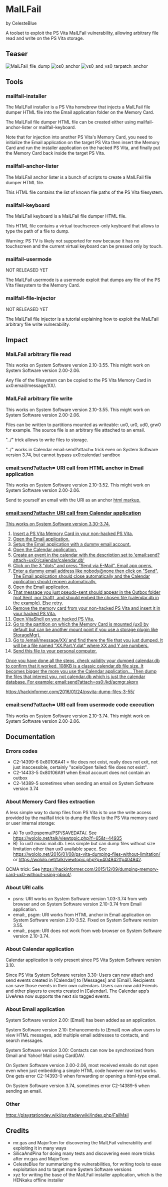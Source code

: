 # MaILFail

by CelesteBlue

A toolset to exploit the PS Vita MaILFail vulnerability, allowing arbitrary file read and write on the PS Vita storage.

## Teaser

![MaiLFail_file_dump](https://github.com/TeamFAPS/PSVita-MaILFail/blob/a4d37cd86a9b0f22991dd1be4a2263b8d2fd3b82/MaiLFail_file_dump.png)
![os0_anchor](https://github.com/TeamFAPS/PSVita-MaILFail/blob/a4d37cd86a9b0f22991dd1be4a2263b8d2fd3b82/os0_anchor.png)
![vs0_and_vs0_tarpatch_anchor](https://github.com/TeamFAPS/PSVita-MaILFail/blob/a4d37cd86a9b0f22991dd1be4a2263b8d2fd3b82/vs0_and_vs0_tarpatch_anchor.png)

## Tools

### mailfail-installer

The MaILFail installer is a PS Vita homebrew that injects a MaILFail file dumper HTML file into the Email application folder on the Memory Card.

The MaILFail file dumper HTML file can be created either using mailfail-anchor-lister or mailfail-keyboard.

Note that for injection into another PS Vita's Memory Card, you need to initialize the Email application on the target PS Vita then insert the Memory Card and run the installer application on the hacked PS Vita, and finally put the Memory Card back inside the target PS Vita.

### mailfail-anchor-lister

The MaILFail anchor lister is a bunch of scripts to create a MaILFail file dumper HTML file.

This HTML file contains the list of known file paths of the PS Vita filesystem.

### mailfail-keyboard

The MaILFail keyboard is a MaILFail file dumper HTML file.

This HTML file contains a virtual touchscreen-only keyboard that allows to type the path of a file to dump.

Warning: PS TV is likely not supported for now because it has no touchscreen and the current virtual keyboard can be pressed only by touch.

### mailfail-usermode

NOT RELEASED YET

The MaILFail usermode is a usermode exploit that dumps any file of the PS Vita filesystem to the Memory Card.

### mailfail-file-injector

NOT RELEASED YET

The MaILFail file injector is a tutorial explaining how to exploit the MaILFail arbitrary file write vulnerability.

## Impact

### MaILFail arbitrary file read

This works on System Software version 2.10-3.55. This might work on System Software version 2.00-2.06.

Any file of the filesystem can be copied to the PS Vita Memory Card in ux0:email/message/XX/.

### MaILFail arbitrary file write

This works on System Software version 2.10-3.55. This might work on System Software version 2.00-2.06.

Files can be written to partitions mounted as writeable: ux0, ur0, ud0, grw0 for example. The source file is an arbitrary file attached to an email.

"../" trick allows to write files to storage.

"../" works in Calendar email:send?attach= trick even on System Software version 3.74, but cannot bypass ux0:calendar/ sandbox

### email:send?attach= URI call from HTML anchor in Email application

This works on System Software version 2.10-3.52. This might work on System Software version 2.00-2.06.

Send to yourself an email with the URI as an anchor <a href> html markup.

### email:send?attach= URI call from Calendar application

This works on System Software version 3.30-3.74.

1) Insert a PS Vita Memory Card in your non-hacked PS Vita.
2) Open the Email application.
3) Setup the Email application with a dummy email account.
4) Open the Calendar application.
5) Create an event in the calendar with the description set to 'email:send?attach=ux0:/calendar/calendar.db'
6) Click on the 3 "dots" and press "Send via E-Mail". Email app opens.
7) Enter a dummy email address like nobody@none then click on "Send". The Email application should close automatically and the Calendar application should reopen automatically.
8) Open the Email application.
9) That message you just pseudo-sent should appear in the Outbox folder (not Sent, nor Draft), and should embed the chosen file (calendar.db in the example). Else retry.
10) Remove the memory card from your non-hacked PS Vita and insert it in your hacked PS Vita.
11) Open VitaShell on your hacked PS Vita.
12) Go to the partition on which the Memory Card is mounted (ux0 by default but can be another mount point if you use a storage plugin like StorageMgr).
13) Go to /email/message/XX/ and find there the file that you just dumped. It will be a file named "XX.Part.Y.dat" where XX and Y are numbers.
14) Send this file to your personal computer.

Once you have done all the steps, check validity your dumped calendar.db to confirm that it worked.
108KB is a classic calendar.db file size. It becomes bigger the more you use the Calendar application...
Then dump the files that interest you, not calendar.db which is just the calendar database.
For example: email:send?attach=os0:/kd/acmgr.skprx

https://hackinformer.com/2016/01/24/psvita-dump-files-3-55/

### email:send?attach= URI call from usermode code execution

This works on System Software version 2.10-3.74. This might work on System Software version 2.00-2.06.

## Documentation

### Errors codes

* C2-14399-6 0x80106A41 = file does not exist, really does not exit, not just inaccessible, certainly "sceIoOpen failed: file does not exist".
* C2-14433-5 0x80106A91 when Email account does not contain an outbox
* C2-14389-5 sometimes when sending an email on System Software version 3.74

### About Memory Card files extraction

A less simple way to dump files from PS Vita is to use the write access provided by the mailfail trick to dump the files to the PS Vita memory card or user internal storage:
* A) To ux0:pspemu/PSP/SAVEDATA/. See https://wololo.net/talk/viewtopic.php?f=65&t=44935
* B) To ux0 music mail.db. Less simple but can dump files without size limitation other than ux0 available space. See https://wololo.net/2016/01/08/ps-vita-dumping-files-without-limitation/ or https://wololo.net/talk/viewtopic.php?p=404942#p404942.

QCMA trick: See https://hackinformer.com/2015/12/09/dumping-memory-card-ux0-without-using-pboot/.

### About URI calls
- psns: URI works on System Software version 1.03-3.74 from web browser and on System Software version 2.10-3.74 from Email application.
- email:, psgm: URI works from HTML anchor in Email application on System Software version 2.10-3.52. Fixed on System Software version 3.55.
- email:, psgm: URI does not work from web browser on System Software version 2.10-3.74.

### About Calendar application

Calendar application is only present since PS Vita System Software version 3.10.

Since PS Vita System Software version 3.30:
Users can now attach and send events created in [Calendar] to [Messages] and [Email]. Recipients can save those events in their own calendars.
Users can now add Friends and other players to events created in [Calendar].
The Calendar app’s LiveArea now supports the next six tagged events.

### About Email application

System Software version 2.00:
[Email] has been added as an application.

System Software version 2.10:
Enhancements to [Email] now allow users to view HTML messages, add multiple email addresses to contacts, and search messages.

System Software version 3.00:
Contacts can now be synchronized from Gmail and Yahoo! Mail using CardDAV.

On System Software version 2.00-2.06, most received emails do not open even when just embedding a simple HTML code however raw text works. One gets error C2-14393-0 when forwarding or opening a html-type email.

On System Software version 3.74, sometimes error C2-14389-5 when sending an email.

### Other

https://playstationdev.wiki/psvitadevwiki/index.php/FailMail

## Credits

* mr.gas and MajorTom for discovering the MaILFail vulnerability and exploiting it in many ways
* SilicaAndPina for doing many tests and discovering even more tricks after mr.gas and MajorTom
* CelesteBlue for summarizing the vulnerabilities, for writing tools to ease exploitation and to target more System Software versions
* xyz for writing the base of the MaILFail installer application, which is the HENkaku offline installer
